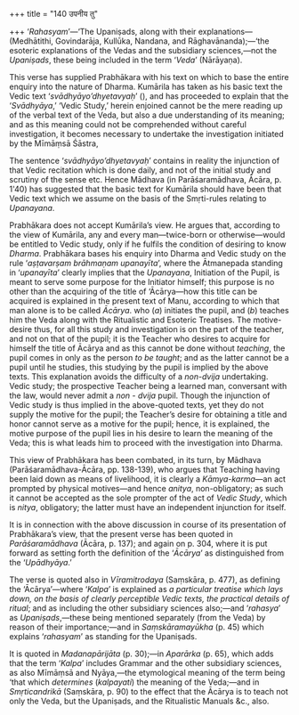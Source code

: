 +++
title = "140 उपनीय तु"

+++
‘*Rahasyam*’—‘The Upaniṣads, along with their explanations—(Medhātithi,
Govindarāja, Kullūka, Nandana, and Rāghavānanda);—‘the esoteric
explanations of the Vedas and the subsidiary sciences,—not the
*Upaniṣads*, these being included in the term ‘*Veda*’ (Nārāyaṇa).

This verse has supplied Prabhākara with his text on which to base the
entire enquiry into the nature of Dharma. Kumārila has taken as his
basic text the Vedic text ‘*svādhyāyo’dhyetavyaḥ*’ (), and has proceeded
to explain that the ‘*Svādhyāya*,’ ‘Vedic Study,’ herein enjoined cannot
be the mere reading up of the verbal text of the Veda, but also a due
understanding of its meaning; and as this meaning could not be
comprehended without careful investigation, it becomes necessary to
undertake the investigation initiated by the Mīmāṃsā Śāstra,

The sentence ‘*svādhyāyo’dhyetavyaḥ*’ contains in reality the injunction
of that Vedic recitation which is done daily, and not of the initial
study and scrutiny of the sense etc. Hence Mādhava (in Parāśaramādhava,
Ācāra, p. 1'40) has suggested that the basic text for Kumārila should
have been that Vedic text which we assume on the basis of the
Smṛti-rules relating to *Upanayana*.

Prabhākara does not accept Kumārila’s view. He argues that, according to
the view of Kumārila, any and every man—twice-born or otherwise—would be
entitled to Vedic study, only if he fulfils the condition of desiring to
know *Dharma*. Prabhākara bases his enquiry into Dharma and Vedic study
on the rule ‘*aṣṭavarṣam brāhmaṇam upanayīta*’, where the Ātmanepada
standing in ‘*upanayīta*’ clearly implies that the *Upanayana*,
Initiation of the Pupil, is meant to serve some purpose for the
Initiator himself; this purpose is no other than the acquiring of the
title of ‘Ācārya—how this title can be acquired is explained in the
present text of Manu, according to which that man alone is to be called
*Ācārya*. who (*a*) initiates the pupil, and (*b*) teaches him the Veda
along with the Ritualistic and Esoteric Treatises. The motive-desire
thus, for all this study and investigation is on the part of the
teacher, and not on that of the pupil; it is the Teacher who desires to
acquire for himself the title of Ācārya and as this cannot be done
without *teaching*, the pupil comes in only as the person *to be
taught*; and as the latter cannot be a pupil until he studies, this
studying by the pupil is implied by the above texts. This explanation
avoids the difficulty of a *non-dvija* undertaking. Vedic study; the
prospective Teacher being a learned man, conversant with the law, would
never admit a *non* - *dvija* pupil. Though the injunction of Vedic
study is thus implied in the above-quoted texts, yet they do not supply
the motive for the pupil; the Teacher’s desire for obtaining a title and
honor cannot serve as a motive for the pupil; hence, it is explained,
the motive purpose of the pupil lies in his desire to learn the meaning
of the Veda; this is what leads him to proceed with the investigation
into Dharma.

This view of Prabhākara has been combated, in its turn, by Mādhava
(Parāśaramādhava-Ācāra, pp. 138-139), who argues that Teaching having
been laid down as means of livelihood, it is clearly a *Kāmya-karma*—an
act prompted by physical motives—and hence *anitya*, non-obligatory; as
such it cannot be accepted as the sole prompter of the act of *Vedic
Study*, which is *nitya*, obligatory; the latter must have an
independent injunction for itself.

It is in connection with the above discussion in course of its
presentation of Prabhākara’s view, that the present verse has been
quoted in *Parāśaramādhava* (Ācāra, p. 137); and again on p. 304, where
it is put forward as setting forth the definition of the ‘*Ācārya*’ as
distinguished from the ‘*Upādhyāya*.’

The verse is quoted also in *Vīramitrodaya* (Saṃskāra, p. 477), as
defining the ‘Ācārya’—where ‘*Kalpa*’ is explained as *a particular
treatise which lays down, on the basis of clearly perceptible Vedic
texts, the practical details of ritual*; and as including the other
subsidiary sciences also;—and ‘*rahasya*’ as *Upaniṣads*,—these being
mentioned separately (from the Veda) by reason of their importance;—and
in *Saṃskāramayūkha* (p. 45) which explains ‘*rahasyam*’ as standing for
the Upaniṣads.

It is quoted in *Madanapārijāta* (p. 30);—in *Aparārka* (p. 65), which
adds that the term ‘*Kalpa*’ includes Grammar and the other subsidiary
sciences, as also Mīmāṃsā and Nyāya,—the etymological meaning of the
term being ‘that which *determines* (*kalpayati*) the meaning of the
Veda;—and in *Smṛticandrikā* (Saṃskāra, p. 90) to the effect that the
Ācārya is to teach not only the Veda, but the Upaniṣads, and the
Ritualistic Manuals &c., also.


